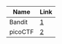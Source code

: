 Name | Link
------------ | -------------
Bandit  | [1](https://github.com/gauthamjb/Bi0s_1/tree/main/CTF's/Docs/Bandit)
picoCTF | [2](https://github.com/gauthamjb/Bi0s_1/tree/main/CTF's/Docs/picoCTF) 
